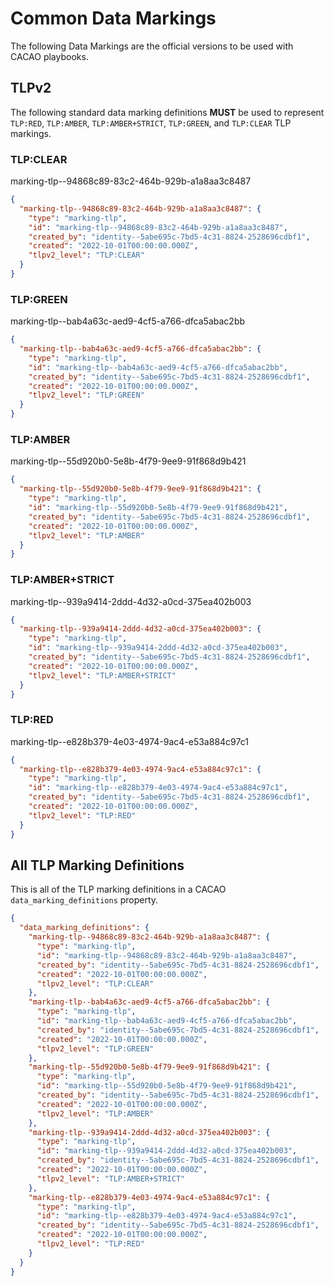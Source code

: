 # Common Data Markings

The following Data Markings are the official versions to be used with CACAO playbooks.

## TLPv2

The following standard data marking definitions **MUST** be used to represent
`TLP:RED`, `TLP:AMBER`, `TLP:AMBER+STRICT`, `TLP:GREEN`, and `TLP:CLEAR` TLP
markings.

### TLP:CLEAR

marking-tlp--94868c89-83c2-464b-929b-a1a8aa3c8487

```json
{
  "marking-tlp--94868c89-83c2-464b-929b-a1a8aa3c8487": {
    "type": "marking-tlp",
    "id": "marking-tlp--94868c89-83c2-464b-929b-a1a8aa3c8487",
    "created_by": "identity--5abe695c-7bd5-4c31-8824-2528696cdbf1",
    "created": "2022-10-01T00:00:00.000Z",
    "tlpv2_level": "TLP:CLEAR"
  }
}
```

### TLP:GREEN

marking-tlp--bab4a63c-aed9-4cf5-a766-dfca5abac2bb

```json
{
  "marking-tlp--bab4a63c-aed9-4cf5-a766-dfca5abac2bb": {
    "type": "marking-tlp",
    "id": "marking-tlp--bab4a63c-aed9-4cf5-a766-dfca5abac2bb",
    "created_by": "identity--5abe695c-7bd5-4c31-8824-2528696cdbf1",
    "created": "2022-10-01T00:00:00.000Z",
    "tlpv2_level": "TLP:GREEN"
  }
}
```

### TLP:AMBER

marking-tlp--55d920b0-5e8b-4f79-9ee9-91f868d9b421

```json
{
  "marking-tlp--55d920b0-5e8b-4f79-9ee9-91f868d9b421": {
    "type": "marking-tlp",
    "id": "marking-tlp--55d920b0-5e8b-4f79-9ee9-91f868d9b421",
    "created_by": "identity--5abe695c-7bd5-4c31-8824-2528696cdbf1",
    "created": "2022-10-01T00:00:00.000Z",
    "tlpv2_level": "TLP:AMBER"
  }
}
```

### TLP:AMBER+STRICT

marking-tlp--939a9414-2ddd-4d32-a0cd-375ea402b003

```json
{
  "marking-tlp--939a9414-2ddd-4d32-a0cd-375ea402b003": {
    "type": "marking-tlp",
    "id": "marking-tlp--939a9414-2ddd-4d32-a0cd-375ea402b003",
    "created_by": "identity--5abe695c-7bd5-4c31-8824-2528696cdbf1",
    "created": "2022-10-01T00:00:00.000Z",
    "tlpv2_level": "TLP:AMBER+STRICT"
  }
}
```

### TLP:RED

marking-tlp--e828b379-4e03-4974-9ac4-e53a884c97c1

```json
{
  "marking-tlp--e828b379-4e03-4974-9ac4-e53a884c97c1": {
    "type": "marking-tlp",
    "id": "marking-tlp--e828b379-4e03-4974-9ac4-e53a884c97c1",
    "created_by": "identity--5abe695c-7bd5-4c31-8824-2528696cdbf1",
    "created": "2022-10-01T00:00:00.000Z",
    "tlpv2_level": "TLP:RED"
  }
}
```

## All TLP Marking Definitions 

This is all of the TLP marking definitions in a CACAO `data_marking_definitions` property.

```json
{
  "data_marking_definitions": {
    "marking-tlp--94868c89-83c2-464b-929b-a1a8aa3c8487": {
      "type": "marking-tlp",
      "id": "marking-tlp--94868c89-83c2-464b-929b-a1a8aa3c8487",
      "created_by": "identity--5abe695c-7bd5-4c31-8824-2528696cdbf1",
      "created": "2022-10-01T00:00:00.000Z",
      "tlpv2_level": "TLP:CLEAR"
    },
    "marking-tlp--bab4a63c-aed9-4cf5-a766-dfca5abac2bb": {
      "type": "marking-tlp",
      "id": "marking-tlp--bab4a63c-aed9-4cf5-a766-dfca5abac2bb",
      "created_by": "identity--5abe695c-7bd5-4c31-8824-2528696cdbf1",
      "created": "2022-10-01T00:00:00.000Z",
      "tlpv2_level": "TLP:GREEN"
    },
    "marking-tlp--55d920b0-5e8b-4f79-9ee9-91f868d9b421": {
      "type": "marking-tlp",
      "id": "marking-tlp--55d920b0-5e8b-4f79-9ee9-91f868d9b421",
      "created_by": "identity--5abe695c-7bd5-4c31-8824-2528696cdbf1",
      "created": "2022-10-01T00:00:00.000Z",
      "tlpv2_level": "TLP:AMBER"
    },
    "marking-tlp--939a9414-2ddd-4d32-a0cd-375ea402b003": {
      "type": "marking-tlp",
      "id": "marking-tlp--939a9414-2ddd-4d32-a0cd-375ea402b003",
      "created_by": "identity--5abe695c-7bd5-4c31-8824-2528696cdbf1",
      "created": "2022-10-01T00:00:00.000Z",
      "tlpv2_level": "TLP:AMBER+STRICT"
    },
    "marking-tlp--e828b379-4e03-4974-9ac4-e53a884c97c1": {
      "type": "marking-tlp",
      "id": "marking-tlp--e828b379-4e03-4974-9ac4-e53a884c97c1",
      "created_by": "identity--5abe695c-7bd5-4c31-8824-2528696cdbf1",
      "created": "2022-10-01T00:00:00.000Z",
      "tlpv2_level": "TLP:RED"
    }
  }
}
```